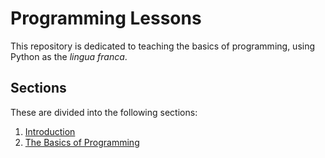 # Programming Lessons

This repository is dedicated to teaching the basics of programming, using Python as the *lingua franca*.

## Sections

These are divided into the following sections:

1. [Introduction](01Introduction/README.md)
2. [The Basics of Programming](02ProgrammingBasics/README.md)
